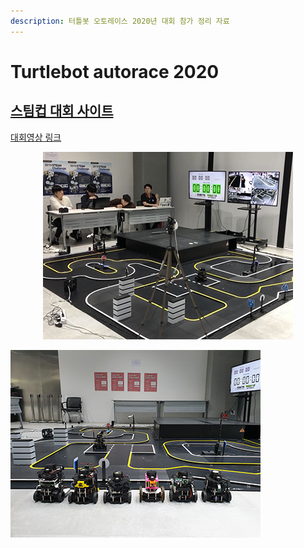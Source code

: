 ```yaml
---
description: 터틀봇 오토레이스 2020년 대회 참가 정리 자료
---
```


# Turtlebot autorace 2020

## [스팀컵 대회 사이트](http://www.steamcup.org/ko/model/page.php?co\_id=tb3autorace)

[대회영상 링크](https://www.youtube.com/watch?v=6Dcpy2OS\_J8\&feature=youtu.be)

<div align="center">

<img src="../.gitbook/assets/image (7).png" alt="">

</div>

![](<../.gitbook/assets/image (40).png>)
